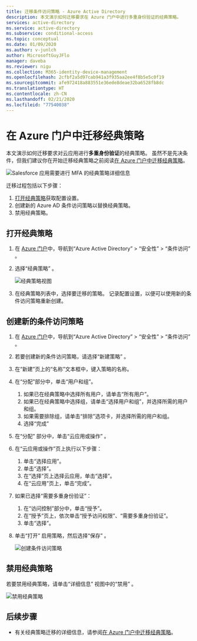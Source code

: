 ```yaml
---
title: 迁移条件访问策略 - Azure Active Directory
description: 本文演示如何迁移要求在 Azure 门户中进行多重身份验证的经典策略。
services: active-directory
ms.service: active-directory
ms.subservice: conditional-access
ms.topic: conceptual
ms.date: 01/09/2020
ms.author: v-junlch
author: MicrosoftGuyJFlo
manager: daveba
ms.reviewer: nigu
ms.collection: M365-identity-device-management
ms.openlocfilehash: 2cfbf2a5d97cab941a3f935aa2ee4f8b5e5c0f19
ms.sourcegitcommit: afe972418a883551e36ede8deae32ba6528fb8dc
ms.translationtype: HT
ms.contentlocale: zh-CN
ms.lasthandoff: 02/21/2020
ms.locfileid: "77540038"
---
```

# <a name="migrate-a-classic-policy-in-the-azure-portal"></a>在 Azure 门户中迁移经典策略

本文演示如何迁移要求对云应用进行**多重身份验证**的经典策略。 虽然不是先决条件，但我们建议你在开始迁移经典策略之前阅读[在 Azure 门户中迁移经典策略](policy-migration.md)。

![Salesforce 应用需要进行 MFA 的经典策略详细信息](./media/policy-migration/33.png)

迁移过程包括以下步骤：

1. [打开经典策略](#open-a-classic-policy)获取配置设置。
1. 创建新的 Azure AD 条件访问策略以替换经典策略。 
1. 禁用经典策略。

## <a name="open-a-classic-policy"></a>打开经典策略

1. 在 [Azure 门户](https://portal.azure.cn)中，导航到“Azure Active Directory”   > “安全性”   > “条件访问”  。
1. 选择“经典策略”  。

   ![经典策略视图](./media/policy-migration-mfa/12.png)

1. 在经典策略列表中，选择要迁移的策略。 记录配置设置，以便可以使用新的条件访问策略重新创建。

## <a name="create-a-new-conditional-access-policy"></a>创建新的条件访问策略

1. 在 [Azure 门户](https://portal.azure.cn)中，导航到“Azure Active Directory”   > “安全性”   > “条件访问”  。
1. 若要创建新的条件访问策略，请选择“新建策略”  。
1. 在“新建”页上的“名称”文本框中，键入策略的名称。  
1. 在“分配”部分中，单击“用户和组”。  
   1. 如果已在经典策略中选择所有用户，请单击“所有用户”。  
   1. 如果已在经典策略中选择组，请单击“选择用户和组”，并选择所需的用户和组。 
   1. 如果需要排除组，请单击“排除”选项卡，并选择所需的用户和组。  
   1. 选择“完成” 
1. 在“分配”  部分中，单击“云应用或操作”  。
1. 在“云应用或操作”页上执行以下步骤： 
   1. 单击“选择应用”。 
   1. 单击“选择”。 
   1. 在“选择”页上选择云应用，单击“选择”。  
   1. 在“云应用”页上，单击“完成”。  
1. 如果已选择“需要多重身份验证”： 
   1. 在“访问控制”部分中，单击“授予”。  
   1. 在“授予”页上，依次单击“授予访问权限”、“需要多重身份验证”。   
   1. 单击“选择”。 
1. 单击“打开”  启用策略，然后选择“保存”  。

   ![创建条件访问策略](./media/policy-migration-mfa/conditional-access-policy-migration.png)

## <a name="disable-the-classic-policy"></a>禁用经典策略

若要禁用经典策略，请单击“详细信息”  视图中的“禁用”  。

![禁用经典策略](./media/policy-migration-mfa/14.png)

## <a name="next-steps"></a>后续步骤

- 有关经典策略迁移的详细信息，请参阅[在 Azure 门户中迁移经典策略](policy-migration.md)。

